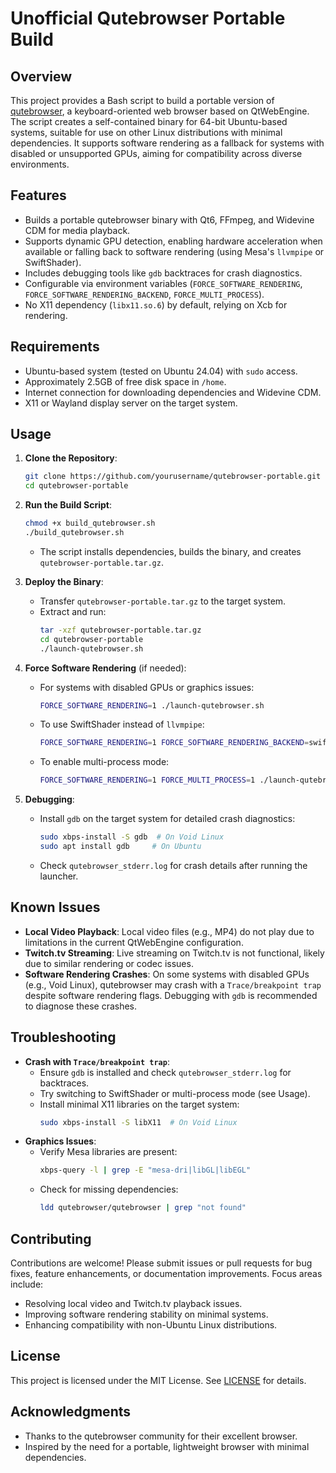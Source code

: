 # Unofficial Qutebrowser Portable Build

## Overview
This project provides a Bash script to build a portable version of [qutebrowser](https://qutebrowser.org/), a keyboard-oriented web browser based on QtWebEngine. The script creates a self-contained binary for 64-bit Ubuntu-based systems, suitable for use on other Linux distributions with minimal dependencies. It supports software rendering as a fallback for systems with disabled or unsupported GPUs, aiming for compatibility across diverse environments.

## Features
- Builds a portable qutebrowser binary with Qt6, FFmpeg, and Widevine CDM for media playback.
- Supports dynamic GPU detection, enabling hardware acceleration when available or falling back to software rendering (using Mesa's `llvmpipe` or SwiftShader).
- Includes debugging tools like `gdb` backtraces for crash diagnostics.
- Configurable via environment variables (`FORCE_SOFTWARE_RENDERING`, `FORCE_SOFTWARE_RENDERING_BACKEND`, `FORCE_MULTI_PROCESS`).
- No X11 dependency (`libx11.so.6`) by default, relying on Xcb for rendering.

## Requirements
- Ubuntu-based system (tested on Ubuntu 24.04) with `sudo` access.
- Approximately 2.5GB of free disk space in `/home`.
- Internet connection for downloading dependencies and Widevine CDM.
- X11 or Wayland display server on the target system.

## Usage
1. **Clone the Repository**:
   ```bash
   git clone https://github.com/yourusername/qutebrowser-portable.git
   cd qutebrowser-portable
   ```

2. **Run the Build Script**:
   ```bash
   chmod +x build_qutebrowser.sh
   ./build_qutebrowser.sh
   ```
   - The script installs dependencies, builds the binary, and creates `qutebrowser-portable.tar.gz`.

3. **Deploy the Binary**:
   - Transfer `qutebrowser-portable.tar.gz` to the target system.
   - Extract and run:
     ```bash
     tar -xzf qutebrowser-portable.tar.gz
     cd qutebrowser-portable
     ./launch-qutebrowser.sh
     ```

4. **Force Software Rendering** (if needed):
   - For systems with disabled GPUs or graphics issues:
     ```bash
     FORCE_SOFTWARE_RENDERING=1 ./launch-qutebrowser.sh
     ```
   - To use SwiftShader instead of `llvmpipe`:
     ```bash
     FORCE_SOFTWARE_RENDERING=1 FORCE_SOFTWARE_RENDERING_BACKEND=swiftshader ./launch-qutebrowser.sh
     ```
   - To enable multi-process mode:
     ```bash
     FORCE_SOFTWARE_RENDERING=1 FORCE_MULTI_PROCESS=1 ./launch-qutebrowser.sh
     ```

5. **Debugging**:
   - Install `gdb` on the target system for detailed crash diagnostics:
     ```bash
     sudo xbps-install -S gdb  # On Void Linux
     sudo apt install gdb     # On Ubuntu
     ```
   - Check `qutebrowser_stderr.log` for crash details after running the launcher.

## Known Issues
- **Local Video Playback**: Local video files (e.g., MP4) do not play due to limitations in the current QtWebEngine configuration.
- **Twitch.tv Streaming**: Live streaming on Twitch.tv is not functional, likely due to similar rendering or codec issues.
- **Software Rendering Crashes**: On some systems with disabled GPUs (e.g., Void Linux), qutebrowser may crash with a `Trace/breakpoint trap` despite software rendering flags. Debugging with `gdb` is recommended to diagnose these crashes.

## Troubleshooting
- **Crash with `Trace/breakpoint trap`**:
  - Ensure `gdb` is installed and check `qutebrowser_stderr.log` for backtraces.
  - Try switching to SwiftShader or multi-process mode (see Usage).
  - Install minimal X11 libraries on the target system:
    ```bash
    sudo xbps-install -S libX11  # On Void Linux
    ```
- **Graphics Issues**:
  - Verify Mesa libraries are present:
    ```bash
    xbps-query -l | grep -E "mesa-dri|libGL|libEGL"
    ```
  - Check for missing dependencies:
    ```bash
    ldd qutebrowser/qutebrowser | grep "not found"
    ```

## Contributing
Contributions are welcome! Please submit issues or pull requests for bug fixes, feature enhancements, or documentation improvements. Focus areas include:
- Resolving local video and Twitch.tv playback issues.
- Improving software rendering stability on minimal systems.
- Enhancing compatibility with non-Ubuntu Linux distributions.

## License
This project is licensed under the MIT License. See [LICENSE](LICENSE) for details.

## Acknowledgments
- Thanks to the qutebrowser community for their excellent browser.
- Inspired by the need for a portable, lightweight browser with minimal dependencies.
